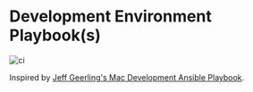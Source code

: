 # Development Environment Playbook(s)

![ci](https://github.com/nathan-wien/dev-env-playbook/actions/workflows/ci.yml/badge.svg)

Inspired by [Jeff Geerling's Mac Development Ansible Playbook](https://github.com/geerlingguy/mac-dev-playbook).
